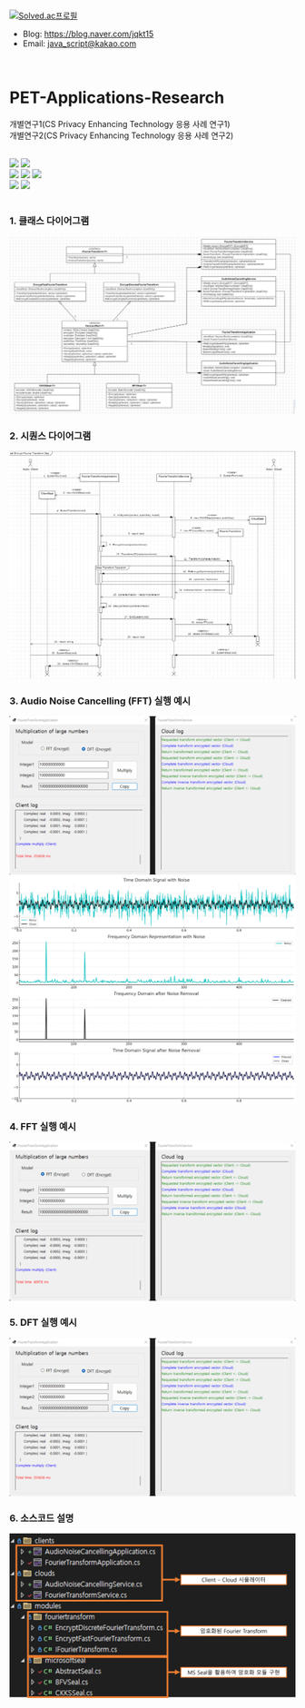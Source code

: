 </br>

[![Solved.ac프로필](http://mazassumnida.wtf/api/v2/generate_badge?boj=97mjh1012)](https://solved.ac/97mjh1012)
* Blog: https://blog.naver.com/jqkt15
* Email: java_script@kakao.com
</br>


# PET-Applications-Research
 개별연구1(CS Privacy Enhancing Technology 응용 사례 연구1)</br>
 개별연구2(CS Privacy Enhancing Technology 응용 사례 연구2)</br>
</br>

<div>
 <img src="https://img.shields.io/badge/Microsoft%20SEAL-0078D4?style=flat-square&logo=microsoft&logoColor=white"/>
 <img src="https://img.shields.io/badge/NumPy-013243?style=flat-square&logo=numpy&logoColor=white"/>
</div>

<div>
 <img src="https://img.shields.io/badge/C%23-239120?style=flat-square&logo=csharp&logoColor=white"/>
 <img src="https://img.shields.io/badge/.NET%20Core-512BD4?style=flat-square&logo=.net&logoColor=white"/>
 <img src="https://img.shields.io/badge/Python-3776AB?style=flat-square&logo=python&logoColor=white"/>
</div>

<div>
 <img src="https://img.shields.io/badge/Visual Studio-5C2D91?style=flat-square&logo=visualstudio&logoColor=white"/> 
 <img src="https://img.shields.io/badge/VSCode-007ACC?style=flat-square&logo=visualstudiocode&logoColor=white"/>
</div>
</br>


### 1. 클래스 다이어그램
<img src="image/classDiagram.png"/>
</br>


### 2. 시퀀스 다이어그램
<img src="image/seqDiagram.png"/>
</br>


### 3. Audio Noise Cancelling (FFT) 실행 예시
<img src="image/dft.png"/>
<img src="image/fft_noise_cancelling_graph.png"/>
</br>


### 4. FFT 실행 예시
<img src="image/fft.png"/>
</br>


### 5. DFT 실행 예시
<img src="image/dft.png"/>
</br>


### 6. 소스코드 설명
<img src="image/description.png"/>
</br>

